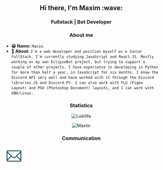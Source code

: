 <h2 align="center"> Hi there, I'm Maxim :wave:</h2>
<h3 align="center"> Fullstack | Bot Developer</h3>

<h3 align="center"> About me</h3>

- **😀 Name:** `Maxim`.
- **💬 About:** `I'm a web developer and position myself as a Junior FullStack. I'm currently studying JavaScript and React.JS. Mostly working on my own EclipseBot project, but trying to support a couple of other projects. I have experience in developing in Python for more than half a year, in JavaScript for six months. I know the Discord API very well and have worked with it through the Discord libraries.JS and Discord.PY. I can also work with FLG (Figma Layout) and PSD (Photoshop Document) layouts, and I can work with GNU/Linux.`

<h3 align="center"> Statistics</h3>
<p align="center"><img src="https://komarev.com/ghpvc/?username=Lokilife&style=flat-square&color=red" alt="Lokilife"/></p>
<p align="center"><img src="https://github-readme-stats.vercel.app/api?username=Lokilife&show_icons=true" alt="Maxim"/></p>

<h3 align="center"> Communication</h3>
<a href="mailto:maxim@lokilife.fun"><img align="center" src="https://raw.githubusercontent.com/Lokilife/Lokilife/main/icons/mail.png" height="64" width="64" alt="Mail" /></a>
